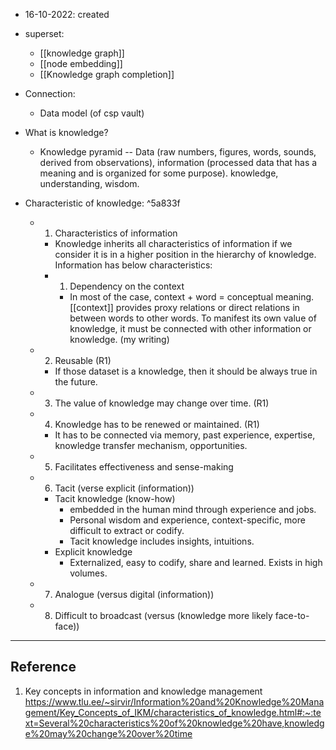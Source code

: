 - 16-10-2022: created

- superset:
	- [[knowledge graph]]
	- [[node embedding]]
	- [[Knowledge graph completion]]


- Connection:
	- Data model (of csp vault)

- What is knowledge?
	- Knowledge pyramid -- Data (raw numbers, figures, words, sounds, derived from observations), information (processed data that has a meaning and is organized for some purpose). knowledge, understanding, wisdom.


- Characteristic of knowledge:  ^5a833f
	- 1. Characteristics of information
		- Knowledge inherits all characteristics of information if we consider it is in a higher position in the hierarchy of knowledge. Information has below characteristics: 
		- 1. Dependency on the context
			- In most of the case, context + word = conceptual meaning. [[context]] provides proxy relations or direct relations in between words to other words. To manifest its own value of knowledge, it must be connected with other  information or knowledge. (my writing)
	- 2. Reusable (R1)
		- If those dataset is a knowledge, then it should be always true in the future.
	- 3. The value of knowledge may change over time. (R1)
	- 4. Knowledge has to be renewed or maintained. (R1)
		- It has to be connected via memory, past experience, expertise, knowledge transfer mechanism, opportunities.
	- 5. Facilitates effectiveness and sense-making
	- 6. Tacit (verse explicit (information))
		- Tacit knowledge (know-how) 
			- embedded in the human mind through experience and jobs. 
			- Personal wisdom and experience, context-specific, more difficult to extract or codify.
			- Tacit knowledge includes insights, intuitions. 
		- Explicit knowledge
			- Externalized, easy to codify, share and learned. Exists in high volumes. 
	- 7. Analogue (versus digital (information))
	- 8. Difficult to broadcast (versus (knowledge more likely face-to-face))

---

## Reference

1. Key concepts in information and knowledge management https://www.tlu.ee/~sirvir/Information%20and%20Knowledge%20Management/Key_Concepts_of_IKM/characteristics_of_knowledge.html#:~:text=Several%20characteristics%20of%20knowledge%20have,knowledge%20may%20change%20over%20time
